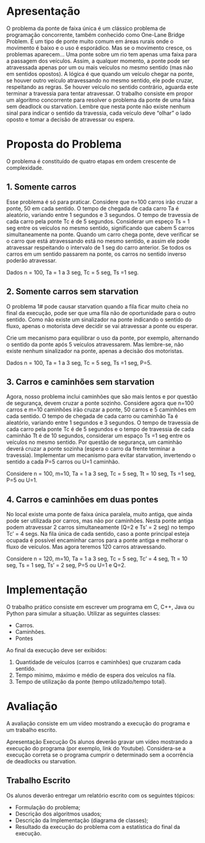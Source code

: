 # Apresentação

O problema da ponte de faixa única é um clássico problema de programação concorrente,
também conhecido como One-Lane Bridge Problem. É um tipo de ponte muito comum em áreas
rurais onde o movimento é baixo e o uso é esporádico. Mas se o movimento cresce, os
problemas aparecem... Uma ponte sobre um rio tem apenas uma faixa para a passagem dos veículos. Assim, a qualquer momento, a ponte pode ser atravessada apenas por um ou mais veículos no mesmo sentido (mas não em sentidos opostos). A lógica é que quando um veículo chegar na ponte, se houver outro veículo atravessando no mesmo sentido, ele pode cruzar, respeitando as regras. Se houver veículo no sentido contrário, aguarda este terminar a travessia para tentar atravessar. O trabalho consiste em propor um algoritmo concorrente para resolver o problema da ponte de uma faixa sem deadlock ou starvation. Lembre que nesta ponte não existe nenhum sinal para indicar o sentido da travessia, cada veículo deve “olhar” o lado oposto e tomar a decisão de atravessar ou espera.

# Proposta do Problema

O problema é constituído de quatro etapas em ordem crescente de complexidade.

## 1. Somente carros

Esse problema é só para praticar. Considere que n=100 carros irão cruzar a ponte, 50 em cada sentido. O tempo de chegada de cada carro Ta é aleatório, variando entre 1 segundos e 3 segundos. O tempo de travessia de cada carro pela ponte Tc é de 5 segundos. Considerar um espeço Ts = 1 seg entre os veículos no mesmo sentido, significando que cabem 5 carros simultaneamente na ponte. Quando um carro chega ponte, deve verificar se o carro que está atravessando está no mesmo sentido, e assim ele pode atravessar respeitando o intervalo de 1 seg do carro anterior. Se todos os carros em um sentido passarem na ponte, os carros no sentido inverso poderão atravessar.

Dados n = 100, Ta = 1 a 3 seg, Tc = 5 seg, Ts =1 seg.

## 2. Somente carros sem starvation

O problema 1# pode causar starvation quando a fila ficar muito cheia no final da execução, pode ser que uma fila não de oportunidade para o outro sentido. Como não existe um sinalizador na ponte indicando o sentido do fluxo, apenas o motorista deve decidir se vai atravessar a ponte ou esperar.

Crie um mecanismo para equilibrar o uso da ponte, por exemplo, alternando o sentido da ponte após 5 veículos atravessarem. Mas lembre-se, não existe nenhum sinalizador na ponte, apenas a decisão dos motoristas.

Dados n = 100, Ta = 1 a 3 seg, Tc = 5 seg, Ts =1 seg, P=5.

## 3. Carros e caminhões sem starvation

Agora, nosso problema inclui caminhões que são mais lentos e por questão de segurança, devem cruzar a ponte sozinho. Considere agora que n=100 carros e m=10 caminhões irão cruzar a ponte, 50 carros e 5 caminhões em cada sentido. O tempo de chegada de cada carro ou caminhão Ta é aleatório, variando entre 1 segundos e 3 segundos. O tempo de travessia de cada carro pela ponte Tc é de 5 segundos e o tempo de travessia de cada caminhão Tt é de 10 segundos, considerar um espaço Ts =1 seg entre os veículos no mesmo sentido. Por questão de segurança, um caminhão deverá cruzar a ponte sozinha (espera o carro da frente terminar a travessia). Implementar um mecanismo para evitar starvation, invertendo o sentido a cada P=5 carros ou U=1 caminhão.

Considere n = 100, m=10, Ta = 1 a 3 seg, Tc = 5 seg, Tt = 10 seg, Ts =1 seg, P=5 ou U=1.

## 4. Carros e caminhões em duas pontes

No local existe uma ponte de faixa única paralela, muito antiga, que ainda pode ser utilizada por carros, mas não por caminhões. Nesta ponte antiga podem atravessar 2 carros simultaneamente (Q=2 e Ts’ = 2 seg) no tempo Tc’ = 4 segs. Na fila única de cada sentido, caso a ponte principal esteja ocupada é possível encaminhar carros para a ponte antiga e melhorar o fluxo de veículos. Mas agora teremos 120 carros atravessando.

Considere n = 120, m=10, Ta = 1 a 3 seg, Tc = 5 seg, Tc’ = 4 seg, Tt = 10 seg, Ts = 1 seg, Ts’ = 2 seg,
P=5 ou U=1 e Q=2.

# Implementação

O trabalho prático consiste em escrever um programa em C, C++, Java ou Python para simular a situação.
Utilizar as seguintes classes:

- Carros.
- Caminhões.
- Pontes
  
Ao final da execução deve ser exibidos:

1. Quantidade de veículos (carros e caminhões) que cruzaram cada sentido.
2. Tempo mínimo, máximo e médio de espera dos veículos na fila.
3. Tempo de utilização da ponte (tempo utilizado/tempo total).

# Avaliação

A avaliação consiste em um vídeo mostrando a execução do programa e um trabalho escrito.

Apresentação Execução
Os alunos deverão gravar um vídeo mostrando a execução do programa (por exemplo, link do
Youtube). Considera-se a execução correta se o programa cumprir o determinado sem a ocorrência de deadlocks ou starvation.

## Trabalho Escrito

Os alunos deverão entregar um relatório escrito com os seguintes tópicos:

- Formulação do problema;
- Descrição dos algoritmos usados;
- Descrição da Implementação (diagrama de classes);
- Resultado da execução do problema com a estatística do final da execução.
